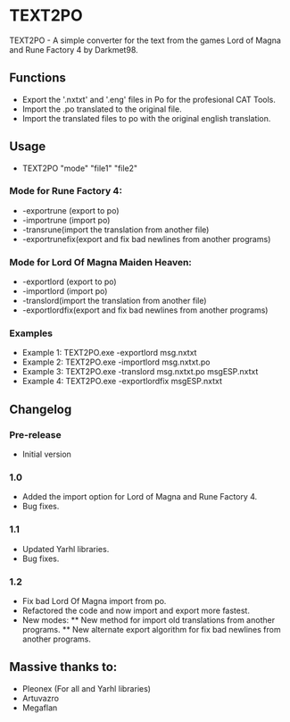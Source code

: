 # TEXT2PO
TEXT2PO - A simple converter for the text from the games Lord of Magna and Rune Factory 4 by Darkmet98.
## Functions
* Export the '.nxtxt' and '.eng' files in Po for the profesional CAT Tools.
* Import the .po translated to the original file.
* Import the translated files to po with the original english translation.
## Usage 
* TEXT2PO "mode" "file1" "file2"
### Mode for Rune Factory 4:
* -exportrune (export to po)
* -importrune (import po)
* -transrune(import the translation from another file)
* -exportrunefix(export and fix bad newlines from another programs)
### Mode for Lord Of Magna Maiden Heaven:
* -exportlord (export to po)
* -importlord (import po)
* -translord(import the translation from another file)
* -exportlordfix(export and fix bad newlines from another programs)
### Examples 
* Example 1: TEXT2PO.exe -exportlord msg.nxtxt
* Example 2: TEXT2PO.exe -importlord msg.nxtxt.po
* Example 3: TEXT2PO.exe -translord msg.nxtxt.po msgESP.nxtxt
* Example 4: TEXT2PO.exe -exportlordfix msgESP.nxtxt
## Changelog
### Pre-release
* Initial version
### 1.0
* Added the import option for Lord of Magna and Rune Factory 4.
* Bug fixes.
### 1.1
* Updated Yarhl libraries.
* Bug fixes.
### 1.2
* Fix bad Lord Of Magna import from po.
* Refactored the code and now import and export more fastest.
* New modes:
** New method for import old translations from another programs.
** New alternate export algorithm for fix bad newlines from another programs.
## Massive thanks to:
* Pleonex (For all and Yarhl libraries)
* Artuvazro
* Megaflan
